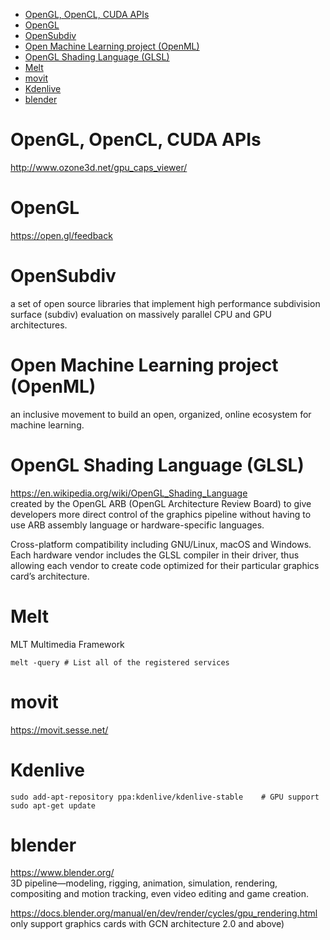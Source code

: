 <!-- TOC -->

- [OpenGL, OpenCL, CUDA APIs](#opengl-opencl-cuda-apis)
- [OpenGL](#opengl)
- [OpenSubdiv](#opensubdiv)
- [Open Machine Learning project (OpenML)](#open-machine-learning-project-openml)
- [OpenGL Shading Language (GLSL)](#opengl-shading-language-glsl)
- [Melt](#melt)
- [movit](#movit)
- [Kdenlive](#kdenlive)
- [blender](#blender)

<!-- /TOC -->

# OpenGL, OpenCL, CUDA APIs
http://www.ozone3d.net/gpu_caps_viewer/

# OpenGL
https://open.gl/feedback

# OpenSubdiv
a set of open source libraries that implement high performance subdivision surface (subdiv) evaluation on massively parallel CPU and GPU architectures. 

# Open Machine Learning project (OpenML)
an inclusive movement to build an open, organized, online ecosystem for machine learning. 

# OpenGL Shading Language (GLSL)
https://en.wikipedia.org/wiki/OpenGL_Shading_Language  
created by the OpenGL ARB (OpenGL Architecture Review Board) to give developers more direct control of the graphics pipeline without having to use ARB assembly language or hardware-specific languages.

Cross-platform compatibility including GNU/Linux, macOS and Windows.  
Each hardware vendor includes the GLSL compiler in their driver, thus allowing each vendor to create code optimized for their particular graphics card’s architecture.

# Melt
MLT Multimedia Framework

    melt -query # List all of the registered services

# movit
https://movit.sesse.net/

# Kdenlive
    sudo add-apt-repository ppa:kdenlive/kdenlive-stable    # GPU support
    sudo apt-get update

# blender
https://www.blender.org/  
3D pipeline—modeling, rigging, animation, simulation, rendering, compositing and motion tracking, even video editing and game creation.

https://docs.blender.org/manual/en/dev/render/cycles/gpu_rendering.html  
only support graphics cards with GCN architecture 2.0 and above)